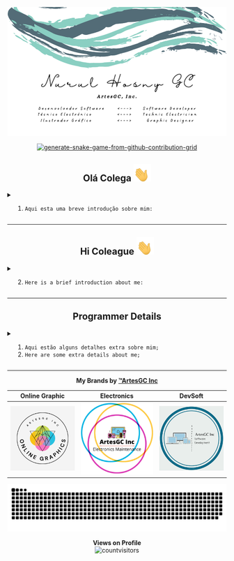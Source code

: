 ![business-card](img/businesscard.png)

<div align="center">

[![generate-snake-game-from-github-contribution-grid](https://github.com/Nurul-GC/Nurul-GC/actions/workflows/main.yml/badge.svg)](https://github.com/Nurul-GC/Nurul-GC/actions/workflows/main.yml)
  
## Olá Colega <img src="img/waving-hand-joypixels.gif" height=40 width=40>

</div>

<details>
<summary>
  
  1. `Aqui esta uma breve introdução sobre mim:`
  
</summary>
<hr>
  
- 🔭 Atualmente estou trabalhando em muitos projetos em nome da minha marca **[ArtesGC Inc.](https://github.com/ArtesGC)**;
- 🌱 Também estou estudando e aperfeiçoando as minhas hablidades em: 
  - `Ilustração Gráfica`;
  - `Organização e Responsividade em Web-Apps`;
  - `Serviços Java-Backend`;
- 👯 Estou procurando colaborar no `desenvolvimento social` e `projetos open-source`;
- 🤔 Mas igualmente, preciso de ajuda em muitos projetos, tente entrar em contato comigo:
  - 💬 Me pergunte sobre qualquer coisa **[por email](mailto:nuruldecarvalho@gmail.com)**.
- 📫 Ou ainda:
  - WhatsApp: [+27 73 555 0878](https://api.whatsapp.com/send?phone=27735550878)
  - Telegram: [Nurul GC](https://t.me/NurulGC)
  - Facebook: [Nurul Hosny GC](https://facebook.com/nurulhosny.gc/)
  - Instagram: [Nurul HGC](https://www.instagram.com/nurulhgc/)
  - Twitter: [Nurul-GC](https://twitter.com/NurulGC3)
  - Linkedin: [Nurul Carvalho](https://www.linkedin.com/in/nurul-carvalho-4a64b01b4/)
- 😄 Apelidos: **Nuninha** ou **GC**;

🤓 **Conheça também, um pequeno resumo sobre os meus [repositórios](https://nurul-gc.github.io/intro/)...**
  
</details>

---

<div align="center">

## Hi Coleague <img src="img/waving-hand-joypixels.gif" height=40 width=40>

</div>

<details>
<summary>
  
  2. `Here is a brief introduction about me:`
  
</summary>
<hr>

- 🔭 Currently, I’m working on many projects by my trademark **[ArtesGC](https://github.com/ArtesGC)**;
- 🌱 I’m also studying and improving my skills on:
  - `Graphic Design`;
  - `Organization and Responsiveness in Web-Apps`;
  - `Java-Backend Services`;
- 👯 I’m looking to collaborate on `social development` and `open-source projects`;
- 🤔 But, I’m also looking for help on many projects, please try to reach me:
  - 💬 Ask me about anything **[by email](mailto:nuruldecarvalho@gmail.com)**.
- 📫 Or still by:
  - WhatsApp: [+27 73 555 0878](https://api.whatsapp.com/send?phone=27735550878)
  - Telegram: [Nurul GC](https://t.me/NurulGC)
  - Facebook: [Nurul Hosny GC](https://www.facebook.com/nurulhosny.gc/)
  - Instagram: [Nurul HGC](https://www.instagram.com/nurulhgc/)
  - Twitter: [Nurul-GC](https://twitter.com/NurulGC3)
  - Linkedin: [Nurul Carvalho](https://www.linkedin.com/in/nurul-carvalho-4a64b01b4/)
- 😄 Nicknames: **Nuninha** or **GC**;

🤓 **Also, check out a short summary about my [repositories](https://nurul-gc.github.io/intro/)...**

</details>

---

<div align="center">

## Programmer Details

</div>
  
<details>
<summary>
  
  1. `Aqui estão alguns detalhes extra sobre mim;`
  2. `Here are some extra details about me;`
  
</summary>
<hr>

<div align="center">

**Linguagens dominantes** \
![softskils](https://github-readme-stats.vercel.app/api/top-langs/?username=Nurul-GC&layout=compact&theme=radical&langs_count=20)

**Meu resumo do GitHub** \
![resume](https://github-readme-stats.vercel.app/api?disable_animations=false&username=Nurul-GC&show_icons=true&theme=merko)
  
**Meu estado de sequência no GitHub** \
![streak-status](https://github-readme-streak-stats.herokuapp.com/?user=Nurul-GC&theme=neon-dark)

**Conquistas - Trophies** \
![trophies](https://github-profile-trophy.vercel.app/?custom_title=&username=Nurul-GC&column=7&theme=gruvbox)

</div>
</details>
  
---
  
<div align="center">

**My Brands by [&trade;ArtesGC Inc](https://artesgc.home.blog/)**
  
| Online Graphic | Electronics | DevSoft |
| --- | --- | --- |
| <img alt="Online-Graphic" src="img/graphic.png" height=auto witdh=auto> | <img alt="Electronics" src="img/eletronics.png" height=auto witdh=auto> | <img alt="DevSoft" src="img/software.png" height=auto witdh=auto> |

![GitHub Snake dark](https://github.com/Nurul-GC/Nurul-GC/blob/output/github-snake-dark.svg)

**Views on Profile** \
![countvisitors](https://profile-counter.glitch.me/Nurul-GC/count.svg)

</div>
